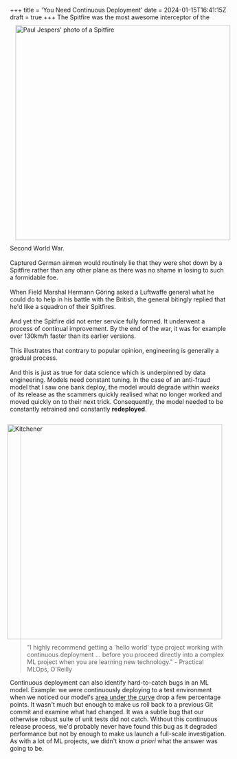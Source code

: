 +++
title = 'You Need Continuous Deployment'
date = 2024-01-15T16:41:15Z
draft = true
+++
<img style="float: left; padding: 10px 10px 10px 13px" src="/img/blog/spitfire.jpg"  width="500" title="Spitfire" alt="Paul Jespers' photo of a Spitfire" >
The Spitfire was the most awesome interceptor of the Second World War. 
<br/>
<br/>
Captured German airmen would routinely lie that they were shot down by a Spitfire rather than any other plane as there was no shame in losing to such a formidable foe. 
<br/>
<br/>
When Field Marshal Hermann Göring asked a Luftwaffe general what he could do to help in his battle with the British, the general bitingly replied that he'd like a squadron of their Spitfires.
<br/>
<br/>
And yet the Spitfire did not enter service fully formed. It underwent a process of continual improvement. By the end of the war, it was for example over 130km/h faster than its earlier versions.
<br/>
<br/>
This illustrates that contrary to popular opinion, engineering is generally a gradual process. 
<br/>
<br/>
And this is just as true for data science which is underpinned by data engineering. Models need constant tuning. In the case of an anti-fraud model that I saw one bank deploy, the model would degrade within <i>weeks</i> of its release as the scammers quickly realised what no longer worked and moved quickly on to their next trick. Consequently, the model needed to be constantly retrained and constantly <b>redeployed</b>.
<br/>
<br/>
<img style="float: right; padding: 10px 10px 10px 13px" src="/img/blog/you_need_continuous_deployment.jpg"  width="500" title="Kitchener" alt="Kitchener" >
<blockquote>
"I highly recommend getting a 'hello world' type project working with continuous deployment ... before you proceed directly into a complex ML project when you are learning new technology." - Practical  MLOps, O'Reilly
</blockquote>
Continuous deployment can also identify hard-to-catch bugs in an ML model. Example: we were continuously deploying to a test environment when we noticed our model's <a href="https://en.wikipedia.org/wiki/Receiver_operating_characteristic#Area_under_the_curve">area under the curve</a> drop a few percentage points. It wasn't much but enough to make us roll back to a previous Git commit and examine what had changed. It was a subtle bug that our otherwise robust suite of unit tests did not catch. Without this continuous release process, we'd probably never have found this bug as it degraded performance but not by enough to make us launch a full-scale investigation. As with a lot of ML projects, we didn't know <i>a priori</i> what the answer was going to be.
